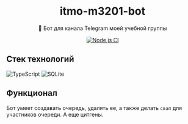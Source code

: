 <div align="center">
<h1>itmo-m3201-bot</h1>
🤖 Бот для канала Telegram моей учебной группы
<br>

[![Node.js CI](https://github.com/sashafromlibertalia/itmo-m3201-bot/actions/workflows/node.js.yml/badge.svg)](https://github.com/sashafromlibertalia/itmo-m3201-bot/actions/workflows/node.js.yml)
</div>

## Стек технологий
![TypeScript](https://img.shields.io/badge/typescript-%23007ACC.svg?style=for-the-badge&logo=typescript&logoColor=white)
![SQLite](https://img.shields.io/badge/sqlite-%2307405e.svg?style=for-the-badge&logo=sqlite&logoColor=white)

## Функционал
Бот умеет создавать очередь, удалять ее, а также делать `свап` для участников очереди. А еще цитгены.
